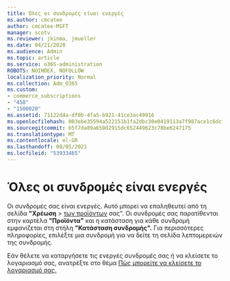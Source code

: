 ```yaml
---
title: Όλες οι συνδρομές είναι ενεργές
ms.author: cmcatee
author: cmcatee-MSFT
manager: scotv
ms.reviewer: jkinma, jmueller
ms.date: 04/21/2020
ms.audience: Admin
ms.topic: article
ms.service: o365-administration
ROBOTS: NOINDEX, NOFOLLOW
localization_priority: Normal
ms.collection: Adm_O365
ms.custom:
- commerce_subscriptions
- "458"
- "1500020"
ms.assetid: 71122d4a-df0b-4fa5-b921-41ce3ac49916
ms.openlocfilehash: 003ebe35594a522151b1fa2dbc30e0419113a7f987ace1c6dcf01e2ba733dde8
ms.sourcegitcommit: b5f7da89a650d2915dc652449623c78be6247175
ms.translationtype: MT
ms.contentlocale: el-GR
ms.lasthandoff: 08/05/2021
ms.locfileid: "53933465"
---
```

# <a name="all-subscriptions-are-active"></a>Όλες οι συνδρομές είναι ενεργές

Οι συνδρομές σας είναι ενεργές. Αυτό μπορεί να επαληθευτεί από τη σελίδα **"Χρέωση** \> [των προϊόντων](https://go.microsoft.com/fwlink/p/?linkid=842054) σας". Οι συνδρομές σας παρατίθενται στην καρτέλα **"Προϊόντα"** και η κατάσταση για κάθε συνδρομή εμφανίζεται στη στήλη **"Κατάσταση συνδρομής".** Για περισσότερες πληροφορίες, επιλέξτε μια συνδρομή για να δείτε τη σελίδα λεπτομερειών της συνδρομής.
  
Εάν θέλετε να καταργήσετε τις ενεργές συνδρομές σας ή να κλείσετε το λογαριασμό σας, ανατρέξτε στο θέμα [Πώς μπορείτε να κλείσετε το λογαριασμό σας.](https://docs.microsoft.com/microsoft-365/commerce/close-your-account?view=o365-worldwide)
